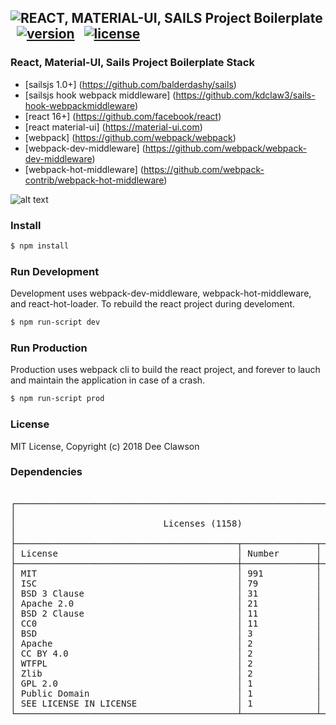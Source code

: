 ## ![REACT, MATERIAL-UI, SAILS Project Boilerplate](https://i.imgur.com/Gm7iImo.png) &nbsp; [![version][version-badge]][CHANGELOG] &nbsp; [![license][license-badge]][LICENSE]

### React, Material-UI, Sails Project Boilerplate Stack

+ [sailsjs 1.0+] (https://github.com/balderdashy/sails)
+ [sailsjs hook webpack middleware] (https://github.com/kdclaw3/sails-hook-webpackmiddleware)
+ [react 16+] (https://github.com/facebook/react)
+ [react material-ui] (https://material-ui.com)
+ [webpack] (https://github.com/webpack/webpack)
+ [webpack-dev-middleware] (https://github.com/webpack/webpack-dev-middleware)
+ [webpack-hot-middleware] (https://github.com/webpack-contrib/webpack-hot-middleware)


![alt text](https://s3.amazonaws.com/creativetim_bucket/products/71/original/opt_mdr_thumbnail.jpg "Material Dashboard Free React")

### Install

```sh
$ npm install
```

### Run Development

Development uses webpack-dev-middleware, webpack-hot-middleware, and react-hot-loader. To rebuild the react project during develoment.

```sh
$ npm run-script dev
```

### Run Production

Production uses webpack cli to build the react project, and forever to lauch and maintain the application in case of a crash. 

```sh
$ npm run-script prod
```

### License

MIT License, Copyright (c) 2018 Dee Clawson

### Dependencies
<pre>
<!-- language: lang-none -->
┌────────────────────────────────────────────────────────────────────────┐
│                                                                        │
│                            Licenses (1158)                             │
│                                                                        │
├──────────────────────────────────────────┬──────────────┬──────────────┤
│ License                                  │ Number       │ %            │
├──────────────────────────────────────────┼──────────────┼──────────────┤
│ MIT                                      │ 991          │ 85           │
│ ISC                                      │ 79           │ 6            │
│ BSD 3 Clause                             │ 31           │ 2            │
│ Apache 2.0                               │ 21           │ 1            │
│ BSD 2 Clause                             │ 11           │ 0            │
│ CC0                                      │ 11           │ 0            │
│ BSD                                      │ 3            │ 0            │
│ Apache                                   │ 2            │ 0            │
│ CC BY 4.0                                │ 2            │ 0            │
│ WTFPL                                    │ 2            │ 0            │
│ Zlib                                     │ 2            │ 0            │
│ GPL 2.0                                  │ 1            │ 0            │
│ Public Domain                            │ 1            │ 0            │
│ SEE LICENSE IN LICENSE                   │ 1            │ 0            │
└──────────────────────────────────────────┴──────────────┴──────────────┘
</pre>


[CHANGELOG]: ./package.json
[LICENSE]: ./LICENSE
[version-badge]: https://img.shields.io/badge/version-0.1.0-blue.svg
[license-badge]: https://img.shields.io/badge/license-MIT-blue.svg